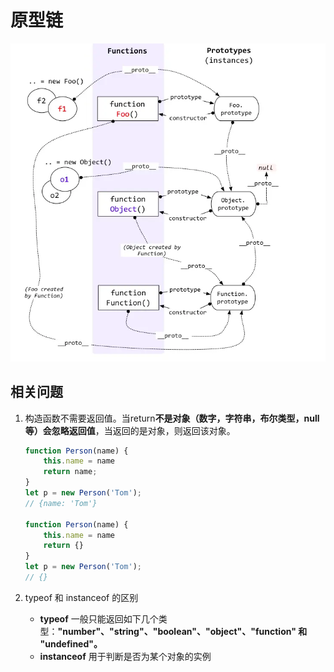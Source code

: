 # 原型链



<img src="./prototype-img.png" alt="原型图" style="zoom:200%;" />

## 相关问题

1. 构造函数不需要返回值。当return**不是对象（数字，字符串，布尔类型，null等）**会**忽略返回值**，当返回的是对象，则返回该对象。

   ``` javascript
   function Person(name) {
       this.name = name
       return name;
   }
   let p = new Person('Tom');
   // {name: 'Tom'}
   
   function Person(name) {
       this.name = name
       return {}
   }
   let p = new Person('Tom');
   // {}
   ```

2. typeof 和 instanceof 的区别

   - **typeof**  一般只能返回如下几个类型：**"number"、"string"、"boolean"、"object"、"function" 和 "undefined"。** 
   -  **instanceof**  用于判断是否为某个对象的实例